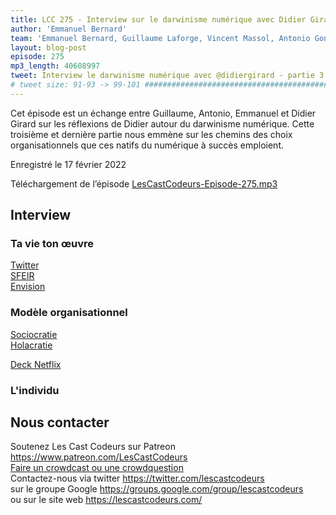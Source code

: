 ```yaml
---
title: LCC 275 - Interview sur le darwinisme numérique avec Didier Girard - partie 3
author: 'Emmanuel Bernard'
team: 'Emmanuel Bernard, Guillaume Laforge, Vincent Massol, Antonio Goncalves, Arnaud Héritier, Audrey Neveu'
layout: blog-post
episode: 275
mp3_length: 40608997
tweet: Interview le darwinisme numérique avec @didiergirard - partie 3
# tweet size: 91-93 -> 99-101 #######################################################################
---
```

Cet épisode est un échange entre Guillaume, Antonio, Emmanuel et Didier Girard sur les réflexions de Didier autour du darwinisme numérique.
Cette troisième et dernière partie nous emmène sur les chemins des choix organisationnels que ces natifs du numérique à succès emploient.

Enregistré le 17 février 2022

Téléchargement de l’épisode [LesCastCodeurs-Episode-275.mp3](https://traffic.libsyn.com/lescastcodeurs/LesCastCodeurs-Episode-275.mp3)

## Interview

### Ta vie ton œuvre

[Twitter](https://twitter.com/didiergirard)  
[SFEIR](https://www.sfeir.com/)  
[Envision](https://www.sfeir.com/fr/nos-offres-innovation-conseil-et-formation/envision/)  

### Modèle organisationnel

[Sociocratie](https://fr.wikipedia.org/wiki/Sociocratie)  
[Holacratie](https://fr.wikipedia.org/wiki/Holacratie)  

[Deck Netflix](https://www.slideshare.net/reed2001/culture-1798664)

### L'individu

## Nous contacter

Soutenez Les Cast Codeurs sur Patreon <https://www.patreon.com/LesCastCodeurs>  
[Faire un crowdcast ou une crowdquestion](https://lescastcodeurs.com/crowdcasting/)  
Contactez-nous via twitter <https://twitter.com/lescastcodeurs>  
sur le groupe Google <https://groups.google.com/group/lescastcodeurs>  
ou sur le site web <https://lescastcodeurs.com/>
<!-- vim: set spelllang=fr : -->

